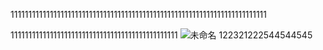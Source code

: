 111111111111111111111111111111111111111111111111111111111111111111111111

11111111111111111111111111111111111111111111111
![未命名](https://user-images.githubusercontent.com/111770752/190414227-0a2c333f-71b6-4b8e-90fd-5f8f6d48c802.png)
122321222544544545
